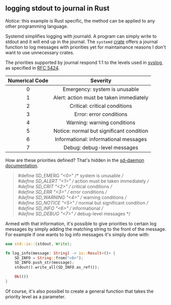 ## logging stdout to journal in Rust

_Notice:_ this example is Rust specific, the method can be applied to any other programming language.  

Systemd simplifies logging with journald. A program can simply write to stdout and it will end up in the journal. 
The ```systemd``` [crate](https://crates.io/crates/systemd) offers a journal function to log messages with priorities yet for maintainance reasons I don't want to use unnecessary crates.

The priorities supported by journal respond 1:1 to the levels used in [syslog](https://linux.die.net/man/3/syslog), as specified in [RFC 5424](https://tools.ietf.org/html/rfc5424#section-6.2.1). 

| Numerical Code | Severity |
|:--------------:|:--------:|
|0| Emergency: system is unusable|
|1| Alert: action must be taken immediately|
|2| Critical: critical conditions|
|3| Error: error conditions|
|4| Warning: warning conditions|
|5| Notice: normal but significant condition|
|6| Informational: informational messages|
|7| Debug: debug-level messages|

              
How are these priorities defined? That's hidden in the [sd-daemon documentation](https://www.freedesktop.org/software/systemd/man/sd-daemon.html).

>#define SD_EMERG   "<0>"  /* system is unusable */  
>#define SD_ALERT   "<1>"  /* action must be taken immediately */  
>#define SD_CRIT    "<2>"  /* critical conditions */  
>#define SD_ERR     "<3>"  /* error conditions */  
>#define SD_WARNING "<4>"  /* warning conditions */  
>#define SD_NOTICE  "<5>"  /* normal but significant condition */  
>#define SD_INFO    "<6>"  /* informational */  
>#define SD_DEBUG   "<7>"  /* debug-level messages */  

Armed with that information, it's possible to give priorities to certain log messages by simply adding the matching string to the front of the message. For example if one wants to log info messages it's simply done with: 
```rust
use std::io::{stdout, Write};

fn log_info(message: String) -> io::Result<()> {
    SD_INFO = String::from("<6>");
    SD_INFO.push_str(message);
    stdout().write_all(SD_INFO.as_ref());

    Ok(())
}
```

Of course, it's also possibel to create a general function that takes the priority level as a parameter.

